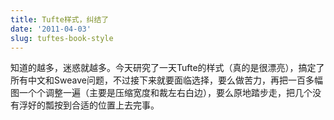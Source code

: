 ```yaml
---
title: Tufte样式，纠结了
date: '2011-04-03'
slug: tuftes-book-style
---
```


知道的越多，迷惑就越多。今天研究了一天Tufte的样式（真的是很漂亮），搞定了所有中文和Sweave问题，不过接下来就要面临选择，要么做苦力，再把一百多幅图一个个调整一遍（主要是压缩宽度和裁左右白边），要么原地踏步走，把几个没有浮好的瓢按到合适的位置上去完事。
